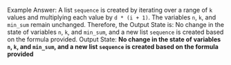 Example Answer:
A list `sequence` is created by iterating over a range of `k` values and multiplying each value by `d * (i + 1)`. The variables `n`, `k`, and `min_sum` remain unchanged. Therefore, the Output State is: No change in the state of variables `n`, `k`, and `min_sum`, and a new list `sequence` is created based on the formula provided.
Output State: **No change in the state of variables `n`, `k`, and `min_sum`, and a new list `sequence` is created based on the formula provided**